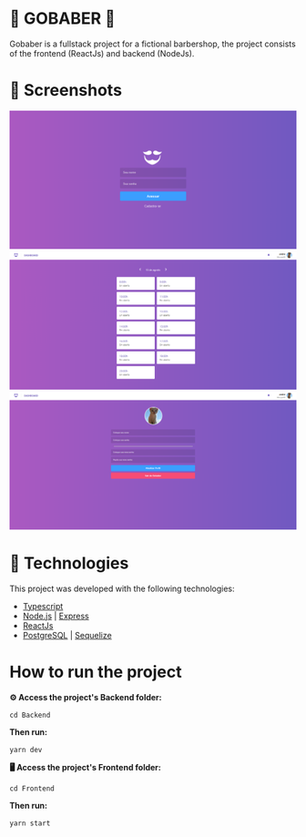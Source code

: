 <h1>💈 GOBABER 💈</h1>

Gobaber is a fullstack project for a fictional barbershop, the project consists of the frontend (ReactJs) and backend (NodeJs).

<h1>🎨 Screenshots</h1>

<img src="./Frontend/src/assets/indexbaber.png"/>
<img src="./Frontend/src/assets/homebaber.png"/>
<img src="./Frontend/src/assets/perfilbaber.png"/>

<h1>🚀 Technologies</h1>

This project was developed with the following technologies:

- [Typescript](https://www.typescriptlang.org/)
- [Node.js](https://nodejs.org/en/) | [Express](https://expressjs.com/pt-br/)
- [ReactJs](https://reactjs.org/)
- [PostgreSQL](https://www.postgresql.org/) | [Sequelize](https://sequelize.org/)

<h1>How to run the project</h1>

**⚙️ Access the project's Backend folder:**

    cd Backend

**Then run:**

    yarn dev

**🖥️ Access the project's Frontend folder:**

    cd Frontend

**Then run:**

    yarn start
